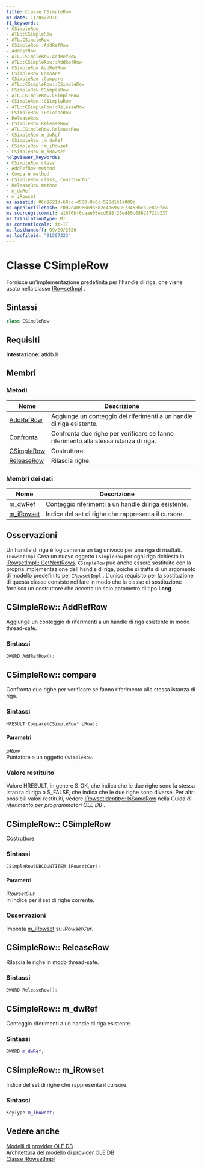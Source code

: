 ```yaml
---
title: Classe CSimpleRow
ms.date: 11/04/2016
f1_keywords:
- CSimpleRow
- ATL::CSimpleRow
- ATL.CSimpleRow
- CSimpleRow::AddRefRow
- AddRefRow
- ATL.CSimpleRow.AddRefRow
- ATL::CSimpleRow::AddRefRow
- CSimpleRow.AddRefRow
- CSimpleRow.Compare
- CSimpleRow::Compare
- ATL::CSimpleRow::CSimpleRow
- CSimpleRow.CSimpleRow
- ATL.CSimpleRow.CSimpleRow
- CSimpleRow::CSimpleRow
- ATL::CSimpleRow::ReleaseRow
- CSimpleRow::ReleaseRow
- ReleaseRow
- CSimpleRow.ReleaseRow
- ATL.CSimpleRow.ReleaseRow
- CSimpleRow.m_dwRef
- CSimpleRow::m_dwRef
- CSimpleRow::m_iRowset
- CSimpleRow.m_iRowset
helpviewer_keywords:
- CSimpleRow class
- AddRefRow method
- Compare method
- CSimpleRow class, constructor
- ReleaseRow method
- m_dwRef
- m_iRowset
ms.assetid: 06d9621d-60cc-4508-8b0c-528d1b1a809b
ms.openlocfilehash: c0d7ea0966b9a582e4a6969573458bca2e8a0fea
ms.sourcegitcommit: a1676bf6caae05ecd698f26ed80c08828722b237
ms.translationtype: MT
ms.contentlocale: it-IT
ms.lasthandoff: 09/29/2020
ms.locfileid: "91507223"
---
```

# <a name="csimplerow-class"></a>Classe CSimpleRow

Fornisce un'implementazione predefinita per l'handle di riga, che viene usato nella classe [IRowsetImpl](../../data/oledb/irowsetimpl-class.md) .

## <a name="syntax"></a>Sintassi

```cpp
class CSimpleRow
```

## <a name="requirements"></a>Requisiti

**Intestazione:** atldb.h

## <a name="members"></a>Membri

### <a name="methods"></a>Metodi

| Nome | Descrizione |
|-|-|
|[AddRefRow](#addrefrow)|Aggiunge un conteggio dei riferimenti a un handle di riga esistente.|
|[Confronta](#compare)|Confronta due righe per verificare se fanno riferimento alla stessa istanza di riga.|
|[CSimpleRow](#csimplerow)|Costruttore.|
|[ReleaseRow](#releaserow)|Rilascia righe.|

### <a name="data-members"></a>Membri dei dati

| Nome | Descrizione |
|-|-|
|[m_dwRef](#dwref)|Conteggio riferimenti a un handle di riga esistente.|
|[m_iRowset](#irowset)|Indice del set di righe che rappresenta il cursore.|

## <a name="remarks"></a>Osservazioni

Un handle di riga è logicamente un tag univoco per una riga di risultati. `IRowsetImpl` Crea un nuovo oggetto `CSimpleRow` per ogni riga richiesta in [IRowsetImpl:: GetNextRows](./irowsetimpl-class.md#getnextrows). `CSimpleRow` può anche essere sostituito con la propria implementazione dell'handle di riga, poiché si tratta di un argomento di modello predefinito per `IRowsetImpl` . L'unico requisito per la sostituzione di questa classe consiste nel fare in modo che la classe di sostituzione fornisca un costruttore che accetta un solo parametro di tipo **Long**.

## <a name="csimplerowaddrefrow"></a><a name="addrefrow"></a> CSimpleRow:: AddRefRow

Aggiunge un conteggio di riferimenti a un handle di riga esistente in modo thread-safe.

### <a name="syntax"></a>Sintassi

```cpp
DWORD AddRefRow();
```

## <a name="csimplerowcompare"></a><a name="compare"></a> CSimpleRow:: compare

Confronta due righe per verificare se fanno riferimento alla stessa istanza di riga.

### <a name="syntax"></a>Sintassi

```cpp
HRESULT Compare(CSimpleRow* pRow);
```

#### <a name="parameters"></a>Parametri

*pRow*<br/>
Puntatore a un oggetto `CSimpleRow`.

### <a name="return-value"></a>Valore restituito

Valore HRESULT, in genere S_OK, che indica che le due righe sono la stessa istanza di riga o S_FALSE, che indica che le due righe sono diverse. Per altri possibili valori restituiti, vedere [IRowsetIdentity:: IsSameRow](/previous-versions/windows/desktop/ms719629(v=vs.85)) nella Guida *di riferimento per programmatori OLE DB* .

## <a name="csimplerowcsimplerow"></a><a name="csimplerow"></a> CSimpleRow:: CSimpleRow

Costruttore.

### <a name="syntax"></a>Sintassi

```cpp
CSimpleRow(DBCOUNTITEM iRowsetCur);
```

#### <a name="parameters"></a>Parametri

*iRowsetCur*<br/>
in Indice per il set di righe corrente.

### <a name="remarks"></a>Osservazioni

Imposta [m_iRowset](#irowset) su *iRowsetCur*.

## <a name="csimplerowreleaserow"></a><a name="releaserow"></a> CSimpleRow:: ReleaseRow

Rilascia le righe in modo thread-safe.

### <a name="syntax"></a>Sintassi

```cpp
DWORD ReleaseRow();
```

## <a name="csimplerowm_dwref"></a><a name="dwref"></a> CSimpleRow:: m_dwRef

Conteggio riferimenti a un handle di riga esistente.

### <a name="syntax"></a>Sintassi

```cpp
DWORD m_dwRef;
```

## <a name="csimplerowm_irowset"></a><a name="irowset"></a> CSimpleRow:: m_iRowset

Indice del set di righe che rappresenta il cursore.

### <a name="syntax"></a>Sintassi

```cpp
KeyType m_iRowset;
```

## <a name="see-also"></a>Vedere anche

[Modelli di provider OLE DB](../../data/oledb/ole-db-provider-templates-cpp.md)<br/>
[Architettura del modello di provider OLE DB](../../data/oledb/ole-db-provider-template-architecture.md)<br/>
[Classe IRowsetImpl](../../data/oledb/irowsetimpl-class.md)

